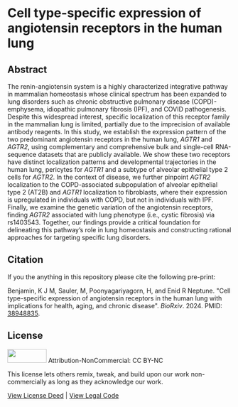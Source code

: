 # Cell type-specific expression of angiotensin receptors in the human lung

## Abstract
The renin-angiotensin system is a highly characterized integrative pathway in mammalian homeostasis whose clinical spectrum has been expanded to lung disorders such as chronic obstructive pulmonary disease (COPD)-emphysema, idiopathic pulmonary fibrosis (IPF), and COVID pathogenesis. Despite this widespread interest, specific localization of this receptor family in the mammalian lung is limited, partially due to the imprecision of available antibody reagents. In this study, we establish the expression pattern of the two predominant angiotensin receptors in the human lung, *AGTR1* and *AGTR2*, using complementary and comprehensive bulk and single-cell RNA-sequence datasets that are publicly available. We show these two receptors have distinct localization patterns and developmental trajectories in the human lung, pericytes for *AGTR1* and a subtype of alveolar epithelial type 2 cells for *AGTR2*. In the context of disease, we further pinpoint *AGTR2* localization to the COPD-associated subpopulation of alveolar epithelial type 2 (AT2B) and *AGTR1* localization to fibroblasts, where their expression is upregulated in individuals with COPD, but not in individuals with IPF. Finally, we examine the genetic variation of the angiotensin receptors, finding *AGTR2* associated with lung phenotype (i.e., cystic fibrosis) via rs1403543. Together, our findings provide a critical foundation for delineating this pathway’s role in lung homeostasis and constructing rational approaches for targeting specific lung disorders.


## Citation

If you the anything in this repository please cite the following pre-print:

Benjamin, K J M, Sauler, M, Poonyagariyagorn, H, and Enid R Neptune. "Cell type-specific expression of angiotensin receptors in the human lung with implications for health, aging, and chronic disease". *BioRxiv*. 2024. PMID: [38948835](https://biorxiv.org/cgi/content/short/2024.06.17.599425v1).

## License

<img src="https://licensebuttons.net/l/by-nc/3.0/88x31.png" alt width="88" height="31" scale="0">
Attribution-NonCommercial: CC BY-NC

This license lets others remix, tweak, and build upon our work non-commercially as long as they acknowledge our work.

[View License Deed](https://creativecommons.org/licenses/by-nc/4.0) | [View Legal Code](https://creativecommons.org/licenses/by-nc/4.0/legalcode)


